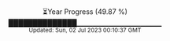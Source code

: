 <p align="center">
⏳Year Progress (49.87 %) <br>
██████████████▁▁▁▁▁▁▁▁▁▁▁▁▁▁▁▁ <br>
<sub>Updated: Sun, 02 Jul 2023 00:10:37 GMT</sub>
</p>

